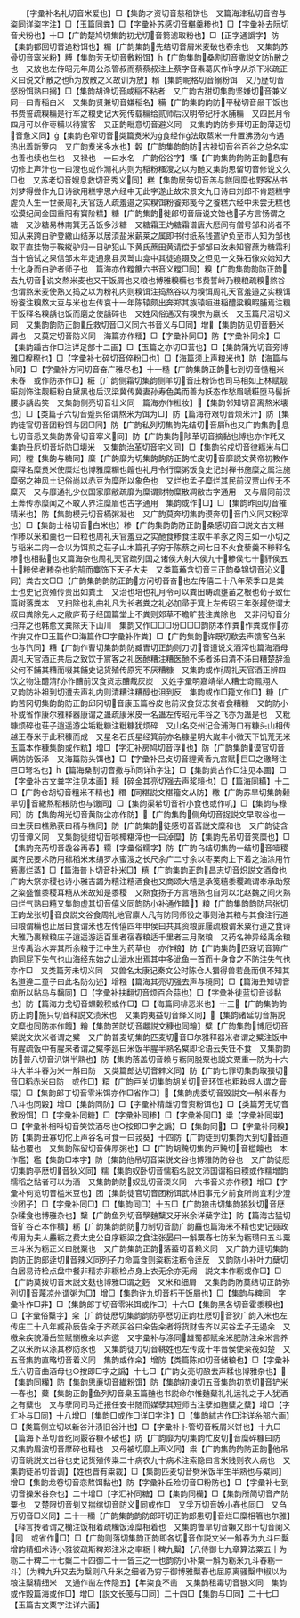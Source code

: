 <!-- { "loadSidebar": true } -->
　　【字彚补名礼切音米爱也】□【集韵才资切音慈稻饼也　又篇海津私切音咨与粢同详粢字注】□【玉篇同粪】□【字彚补苏感切音糂羹糁也】□【字彚补去阮切音犬粉也】十□【广韵楚鸠切集韵初尤切音篘滤取粉也】□【正字通譌字】防【集韵都回切音追粉饵也】糏【广韵集韵先结切音屑米麦破也舂余也　又集韵苏骨切音窣米粉】糐【集韵芳无切音敷粉饵】【广韵集韵桑割切音撒説文防散之也　又放也左传昭元年周公杀管叔而蔡蔡叔注上蔡字音素葛仄作字从杀下米疏正义曰说文散之也为放散之义故训为放】糑【集韵眤格切音搦粉饵　又乃歴切音惄粉饵熟曰搦】□【集韵胡谗切音咸稲不粘者　又广韵古甜切集韵坚嫌切音兼义同一曰青稲白米　又集韵贤兼切音嫌稲名】糒【广韵集韵韵防平秘切音赑干饭也书费誓疏糗糒是行军之粮史记大宛传载糒给贰师后汉明帝纪杅水脯糒　又四民月令四月可以作枣糒以待賔客　又正韵毗意切音避义同　又集韵韵防歩拜切正韵薄迈切音惫义同】【集韵色窄切音类篇煑米为食经作法取蒸米一升置沸汤勿令遇热出着新箩内　又广韵煑米多水也】糓【广韵集韵韵防古禄切音谷百谷之总名实也善也续也生也　又禄也　一曰水名　广韵俗谷字】糔【广韵集韵韵防正韵息有切修上声汁也一曰溲也或作滫礼内则为稲粉糔溲之以为酏又集韵思留切音修说文久□也　又苏老切音嫂息救切音秀义同】糕【集韵居劳切音羔与餻同糜也野客丛书刘梦得尝作九日诗欲用糕字思六经中无此字遂止故宋景文九日诗曰刘郎不肯题糕字虗负人生一世豪周礼天官笾人疏羞邉之实糗饵粉餈郑笺今之餈糕六经中未尝无糕也松漠纪闻金国重阳有寳阶糕】糖【广韵集韵徙郎切音唐说文饴也子方言饧谓之糖　又沙糖易林南箕无舌饭多沙糖　又糖霜王灼糖霜谱唐大厯间有僧号邹和尚者不知从来跨白驴登繖山结茅以居湏盐米薪莱之属即书付纸系钱遣驴负至市人知为邹也取平直挂物于鞍縦驴归一日驴犯山下黄氏蔗田黄请偿于邹邹曰汝未知窨蔗为糖霜利当十倍试之果信邹末年走通泉县灵鹫山龛中其徒追蹑及之但见一文殊石像众始知大士化身而白驴者师子也　篇海亦作糛餹六书音义糛□同】糗【广韵集韵韵防正韵去九切音说文熬米麦也又干饭屑也又粮也博雅糗糒也书费誓峙乃糗粮疏糗熬谷也谓熬米麦使熟又捣之以为粉礼内则糗饵注捣熬谷以为糗饵周礼天官羞邉之实糗饵粉餈注糗熬大豆与米也左传哀十一年陈辕颇出奔郑其族辕咺进稲醴粱糗睱脯焉注糗干饭释名糗龋也饭而磨之使龋碎也　又姓风俗通汉有糗宗为嬴长　又玉篇尺沼切义同　又集韵韵防正韵丘救切音□义同六书音义与□同】增【集韵防见切音麪米屑也　又莫定切音防义同　海篇亦作糆】□【字彚补同□】防【字彚补同籴】□【集韵蹯古作□注详足部十二画】□【玉篇之亦切□营也】□【集韵蒲光切音旁博雅□楻穄也】□【字彚补七碎切音倅粉□也】□【海篇须上声粮米也】防【海篇与同】□【字彚补方问切音奋广雅尽也】十一糙【广韵集韵正韵七到切音慥粗米未舂　或作防亦作□】糚【广韵侧霜切集韵侧羊切音庄粉饰也司马相如上林赋靓糚刻饰注靓糚粉白黛黑也后汉梁冀传冀妻孙寿色美而善为妖态作愁眉嗁糚堕马髻折腰歩龋齿笑　又集韵侧亮切音壮义同　篇海亦作梉妆】【集韵邻知切音离熬米壊也】□【类篇子六切音蹙呉俗谓熬米为饵为□】防【篇海符艰切音烦米汁】防【集韵徒官切音团粉饵与团□同】防【广韵私列切集韵先结切音屑也又广韵集韵息七切音悉又集韵苏骨切音窣义同】防【广韵集韵陟革切音摘黏也愽也亦作籷又集韵丑厄切音圻防□壊米　又集韵治革切音宅义同】□【集韵劣戍切音律粝米与□同】糛【集韵与糖同】糜【广韵靡为切集韵韵防正韵忙皮切音靡説文黄帝初教作糜释名糜煑米使糜烂也博雅糜糏也饘也礼月令行糜粥饭食史记封禅书施糜之属注施糜弼之神风土记俗尚以赤豆为糜所以象色也　又烂也孟子糜烂其民前汉贾山传无不糜灭　又与靡通礼少仪国家靡敝疏靡为糜谓财物糜散凋敝古字通用　又与眉同前汉王莾传赤糜闻之不敢入界注糜眉也古字通用　集韵或作□】□【集韵昨回切音摧精米也】防【集韵模元切音樠粥凝也　又广韵莫奔切集韵谟奔切音门义同又粉滓也】□【集韵士格切音白米也】糁【广韵集韵韵防正韵桑感切音□説文古文糂作糁以米和羹也一曰粒也周礼天官羞豆之实酏食糁食注取牛羊豕之肉三如一小切之与稲米二肉一合以为饵煎之荘子山木篇孔子穷于陈蔡之间七日不火食藜羹不糁释名糁也相黏也又篇海杂也周礼天官疏列国之诸侯大射大侯九十糁侯七十豻侯五十糁侯者糁杂也豹鹄而麋饰下天子大夫　又类篇蘓含切音三正韵桑锦切音沁义同】粪古文□□【广韵集韵韵防正韵方问切音奋也左传僖二十八年荣季曰是粪土也史记货殖传贵出如粪土　又治也培也礼月令可以粪田畴疏壅苖之根也荀子致仕篇树落粪本　又扫除也礼曲礼凡为长者粪之礼必加帚于箕上左传昭三年张趯使谓太叔曰粪除先人之敝庐荀子经国篇堂上不粪则郊草不瞻旷芸注粪除也　又非问切音分扫弃之也韩愈文粪除天下山川　集韵又作□□□坋□□□韵防本作粪作粪或作亦作拚又作□玉篇作□海篇作□字彚补作粪】□【广韵集韵许既切欷去声馈客刍米也与饩同】糟【广韵作曹切集韵韵防臧曺切正韵则刀切音遭说文酒滓也篇海酒母周礼天官酒正共后之致饮于賔客之礼医酏糟注糟医酏不泲者泲曰清不泲曰糟楚辞渔父何不餔其糟而啜其餔史记货殖传原宪不厌糟糠　又集韵或作周礼天官酒正辨四饮之物注醴清亦作醩前汉食货志醩胾灰炭　又姓字彚明嘉靖举人糟士竒鳯翔人　又韵防补祖到切遭去声礼内则清糟注糟醇也沮到反　集韵或作□籀文作□】糠【广韵苦冈切集韵韵防正韵邱冈切音康玉篇谷皮也前汉食货志贫者食糟糠　又韵防小补或省作康尔雅释器康谓之蛊疏康米皮一名蛊左传昭元年谷之飞亦为蛊是也　又粃糠烦碎也荘子逍遥游尘垢粃糠注粃糠犹烦碎　又山名交州记合浦海口有糠头山相传越王舂米于此积穅而成　又星名石氏星经箕前亦名糠星明大嵗丰小微天下饥荒无米　玉篇本作穅集韵或作粇】増□【字汇补房鸠切音浮也】防【广韵集韵谟官切音瞒防防饭泽　又海篇防头饵也】□【字彚补吕攴切音貍黄香九宫赋巨□之礉弩注巨□弩名也】【篇海桑割切音撒与同详字注】□【集韵粪古作□注见本画】□【字彚补古文粪字注见本画】糡【碎金其亮切强去声浆糡也】□【篇海同糒】十二□【广韵仓胡切音粗米不精也】糣【同糂説文糂籀文从防】糤【广韵苏旱切集韵颡旱切音繖熬稻粻防也与馓同】□【集韵渠希切音祈小食也或作叽】□【集韵与粶同】防【集韵胡光切音黄防尘亦作防】【广韵集韵侧角切音捉説文早取谷也一曰生获曰樵熟获曰稰与穛同】防【广韵集韵徒感切音萏説文糜和也　又广韵徒含切音谭义同　又集韵徒绀切音啖橝糂滓也一曰淖糜】防【集韵先吊切音笑糜也】□【集韵充芮切音毳谷再舂】糥【字彚俗糯字】防【广韵乌结切集韵一结切音噎稷属齐民要术防用秫稻米末绢罗水蜜溲之长尺余广二寸余以枣栗肉上下着之油涂用竹箬裹烂蒸】□【篇海普卜切音扑米□】糦【广韵集韵正韵昌志切音炽説文酒食也广韵大祭亦稷也诗小雅吉蠲为糦注糦酒食也又商颂大糦是承笺糦黍稷疏谓奉承助祭之粢盛惟黍稷耳糦从米故知是黍稷　又熟食扬子方言糦熟也自河以北赵魏之间火熟曰烂气熟曰糦又集韵虚其切音僖义同韵防小补通作饎】粮【广韵集韵韵防吕张切正韵龙张切音良説文谷食周礼地官廪人凡有防同师役之事则治其粮与其食注行道曰粮谓糒也止居曰食谓米也左传僖四年申侯曰共其资粮屝屦疏粮谓米粟行道之食诗大雅乃裹糇粮庄子逍遥游适百里者宿舂粮适千里者三月聚粮　又药名神异经禹余粮世传禹治水弃其所余粮于江中生为药草也　亦作粮】防【广韵集韵匹寐切音箅广韵同屁下失气也山海经东始之山泚水出焉其中多泚鱼一首而十身食之不防注失气也亦作□　又类篇芳未切义同　又兽名太康记秦文公时陈仓人猎得兽若彘而俱不知其名道逄二童子曰此名防勿述】增糨【篇海其亮切强去声与糡同】□【篇海丑知切音痴所以黏鸟与黐同】□【字彚补扶翻切音烦百合蒜也】□【字彚补徒蓝切音谈黏也】防【篇海力戈切音螺糓积或作□】□【海篇同棑恶米也】十三【广韵集韵韵防正韵施只切音释説文渍米也　又集韵夷益切音绎义同】【集韵诸延切音旃説文糜也同防亦作饘】糩【集韵苦防切音翽説文穅也同糩】糪【广韵集韵博厄切音檗説文炊米者谓之糪　又广韵普麦切集韵匹麦切音□尔雅释器米者谓之糪注饭中有腥疏饭中有腥来者谓之糪李廵曰米饭半腥半熟名糪即论语云失饪不食　又集韵韵防普八切音汃饼半熟也】防【集韵落盖切音赖与粝同脱粟也説文粟重一防为十六斗大半斗舂为米一斛曰防　又类篇郎达切音辢义同】防【广韵七罪切集韵取猥切音□稻赤米曰防　或作□】糫【广韵戸关切集韵胡关切音环饵也粔籹呉人谓之膏糫】□【集韵郎丁切音零米饵亦作□省作□】【集韵虎委切音毁説文一斛米舂为八斗也同毇】增□【集韵同防】□【字彚补精雌切音资粉饵也】□【类篇芳无切音敷粉饵】□【字彚补同糖】□【字彚补同糁】□【字彚补同□】粜【字彚补同粜】□【字彚补相呌切音笑饮酒尽也○按即□字之譌】□【集韵同】□【字彚补同糗】防【集韵丑寡切佗上声谷名可食一曰茙葵】十四防【广韵徒到切集韵大到切音道黏也覆也　又集韵陈留切音俦厚粥也】□【广韵胡黤切集韵戸黤切音槛饘也　本作糮】糮【集韵□本字】防【集韵他吊切音粜説文谷也博雅防防谷也　又广韵徒厯切集韵亭厯切音狄义同】糯【集韵奴卧切音懦稻名説文沛国谓稻曰稬或作糯增韵糯稻之黏者可以为酒　又集韵韵防奴乱切音渜义同　六书音义亦作稬】增□【字彚补何览切音槛米豆也】团【集韵徒官切音团粉饵武林旧事元夕前食所尚宜利少澄沙团子】□【字彚补同□】□【集韵同□】十五□【广韵狼击切集韵狼狄切音厯杂糅食也博雅杂也】糱【广韵鱼列切音孼麯糱又牙米余详蘖字注】防【篇海古猛切音矿谷芒本作穬】粝【广韵集韵韵防力制切音励广韵麤也篇海米不精也史记聂政传用为夫人麤粝之费太史公自序粝粱之食注张晏曰一斛粟舂七防米为粝瓒曰五斗粟三斗米为粝正义曰脱粟也　又广韵集韵正韵落葢切音赖义同　又广韵力逹切集韵韵防正韵郎逹切音辣义同列子力命篇食则粢粝注粝令逹反　又韵防小补叶力蘖切白居易诗检点盘中餐非精亦非粝检点身上衣无余亦无阙　説文本作粝或作□】□【广韵莫拨切音末説文麸也博雅□谓之麪　又米和细屑　又集韵韵防莫结切正韵弥列切音蔑凉州谓粥为□】增□【集韵许九切音朽干饭屑也】□【集韵与粺同　字彚补作□非】□【集韵郎丁切音零米饵或作□】十六□【集韵黑各切音霍黍糗也】□【字彚俗糳字】籴【广韵徒厯切集韵韵防亭厯切正韵杜厯切音狄广韵入米也左传庄二十八年臧孙辰告籴于齐疏买谷曰籴告籴者将货财告齐以买谷孟子无遏籴　又檄籴疾貌潘岳笙赋懰檄籴以奔邀　又字彚补与涤同雄蜀都赋籴米肥防注籴米言养之以米所以涤其秽防豕也　又集韵徒刀切音鞉姓也左传成十年晋侯使籴茷如楚　又五音集韵直略切音着义同　集韵或作籴】增防【类篇陈如切音储粮也】□【字彚补丘六切音曲酒母也○按即□字之譌】十七□【广韵女亮切酿去声糅也博雅杂也】【集韵同糷】防【集韵思亷切音纎粉饵】防【集韵初谏切五音集韵初苋切音铲米一舂也】糵【集韵正韵鱼列切音臬玉篇麯也书説命尔惟麯糵礼礼运礼之于人犹酒之有糵也　又与孽同司马迁报任安书随而媒孽其短师古注孽如麴糵之糵】增□【字汇补与□同】十八增□【集韵□或作□详□字注】□【集韵絉古作□注详糸部六画】□【类篇侧立切以新谷汁渍旧谷汁也】□【字彚补卜管切音粄屑米饼也】十九□【篇海下革切音纥同覈谷糠不破也】防【广韵靡为切集韵忙皮切音糜碎糠曰防　又集韵眉波切音摩碎也精也　又母被切靡上声义同】粜【广韵集韵韵防正韵他吊切音眺説文出谷也史记货殖传粜二十病农九十病术注索隐曰言米贱则农人病也　又集韵徒吊切音调】【姓也晋有粜裁】□【集韵匹麦切音劈米饭半生半熟也与糪同】增□【集韵龙卷切音恋熬饵黏也】防【字彚补丘殓切音□粉防也】□【字彚补七到切音操米谷杂也】二十增□【字汇补同糖】□【集韵同欗】□【集韵所简切音产防粟也　又楚限切音刬又揣绾切音防义同或作□　又孚万切音娩小舂也同□　又刍万切音□义同】二十一糷【广韵集韵韵防郎旰切正韵郎患切音烂□糜相箸也尔雅】【释言抟者谓之欗注饭相着疏糷饭淖糜相着也　又集韵鲁旱切音嬾又郎干切音阑义同　或省作□】□【广韵则落切集韵正韵即各切音作説文米一斛舂为九斗曰糳增韵精细术诗小雅彼疏斯粺郑注米之率粝十粺九糳】【八侍御七九章算法粟五十为粝二十粺二十七糳二十四御二十一皆三之一也韵防小补粟一斛为粝米九斗舂粝一斗】【为粺九升又去为糳则八升米之细者乃穷于御博雅糳舂也屈原离骚糳申椒以为粮注糳精细米　又通作凿左传隐五】【年粢食不凿　又集韵租毒切音镞义同　集韵或作毇篇海或作□】增□【説文长笺与□同】二十四□【集韵与□同】二十七□【玉篇古文粟字注详六画】
